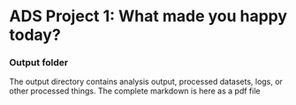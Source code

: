 # ADS Project 1: What made you happy today?
### Output folder

The output directory contains analysis output, processed datasets, logs, or other processed things.
The complete markdown is here as a pdf file

